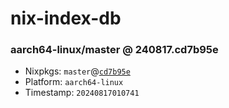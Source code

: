 # nix-index-db
### aarch64-linux/master @ 240817.cd7b95e
- Nixpkgs: `master`@[`cd7b95e`](https://github.com/NixOS/nixpkgs/commit/cd7b95ee3725af7113bacbce91dd6549cee58ca5)
- Platform: `aarch64-linux`
- Timestamp: `20240817010741`
